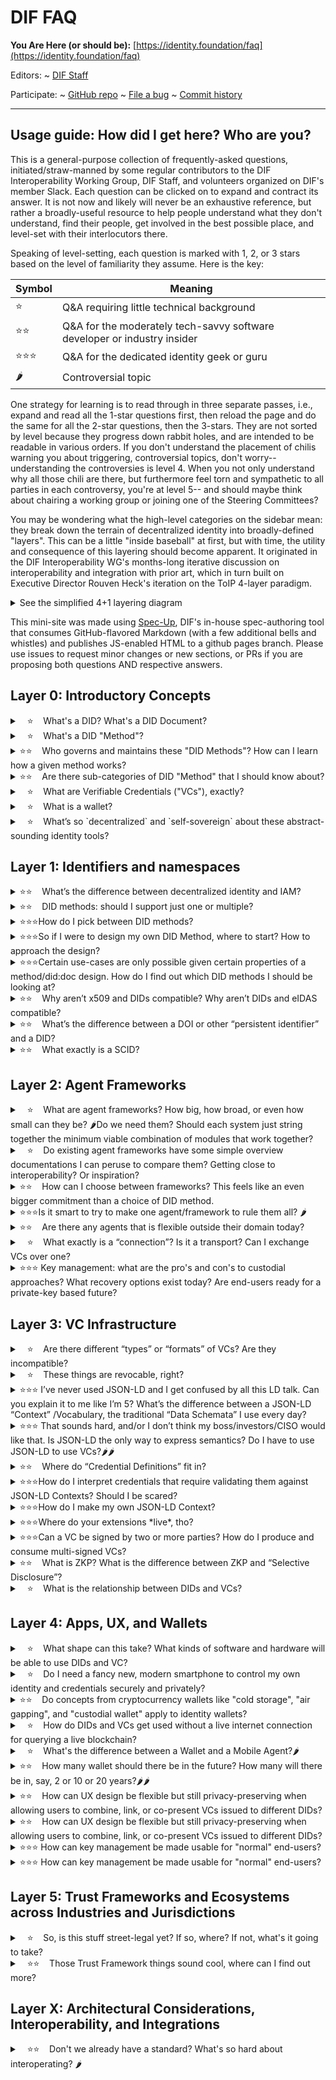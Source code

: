 DIF FAQ
==================

**You Are Here (or should be):**
  [https://identity.foundation/faq](https://identity.foundation/faq)

Editors:
~ [DIF Staff](https://www.linkedin.com/in/dbuchner/)

Participate:
~ [GitHub repo](https://github.com/decentralized-identity/faq)
~ [File a bug](https://github.com/decentralized-identity/faq/issues)
~ [Commit history](https://github.com/decentralized-identity/faq/commits/master)

------------------------------------

## Usage guide: How did I get here? Who are you?

This is a general-purpose collection of frequently-asked questions,
initiated/straw-manned by some regular contributors to the DIF Interoperability
Working Group, DIF Staff, and volunteers organized on DIF's member Slack. Each
question can be clicked on to expand and contract its answer. It is not now and
likely will never be an exhaustive reference, but rather a broadly-useful
resource to help people understand what they don't understand, find their
people, get involved in the best possible place, and level-set with their
interlocutors there.

Speaking of level-setting, each question is marked with 1, 2, or 3 stars based on
the level of familiarity they assume. Here is the key:

|Symbol|Meaning|
|---|---|
|⭐|Q&A requiring little technical background|
|⭐⭐|Q&A for the moderately tech-savvy software developer or industry insider|
|⭐⭐⭐|Q&A for the dedicated identity geek or guru|
|🌶|Controversial topic|

One strategy for learning is to read through in three separate passes, i.e.,
expand and read all the 1-star questions first, then reload the page and do the
same for all the 2-star questions, then the 3-stars. They are not sorted by
level because they progress down rabbit holes, and are intended to be readable
in various orders. If you don't understand the placement of chilis warning you
about triggering, controversial topics, don't worry-- understanding the
controversies is level 4.  When you not only understand why all those chili are
there, but furthermore feel torn and sympathetic to all parties in each
controversy, you're at level 5-- and should maybe think about chairing a working
group or joining one of the Steering Committees?

You may be wondering what the high-level categories on the sidebar mean: they break down the terrain of decentralized identity into broadly-defined "layers". This can be a little "inside baseball" at first, but with time, the utility and consequence of this layering should become apparent. It originated in the DIF Interoperability WG's months-long iterative discussion on interoperability and integration with prior art, which in turn built on Executive Director Rouven Heck's iteration on the ToIP 4-layer paradigm.

<details><summary>
See the simplified 4+1 layering diagram 
</summary>

![](assets/map.png)
Src: [Hakan Yildiz, Technische Universität Berlin](https://github.com/decentralized-identity/interoperability/blob/master/assets/interop-mapping-version-by-Hakan-Yildiz(TUB).pdf); [more detailed version](https://github.com/decentralized-identity/interoperability/raw/master/assets/interoperability-mapping-exercise-10-12-20.pdf)
</details>


This mini-site was made using [Spec-Up](/decentralized-identity/spec-up/), DIF's
in-house spec-authoring tool that consumes GitHub-flavored Markdown (with a few
additional bells and whistles) and publishes JS-enabled HTML to a github pages
branch. Please use issues to request minor changes or new sections, or PRs if
you are proposing both questions AND respective answers.

## Layer 0: Introductory Concepts

<details><summary>
 &nbsp;&nbsp; ⭐ &nbsp;&nbsp; What's a DID? What's a DID Document?
</summary><br>
In short, it's a username on the internet that you own. A connected DID document contains extra info that describes you.<br><br>

The most "decentralized" of the identifiers are so-called "decentralized
identifiers," or DIDs. These are each registered and resolved on autonomous
"namespaces" (see below), which are often closely coupled to specific
public-readable DLTs like blockchains that, by publishing addressing records
immutably, function as "verifiable data registries" for their specific kind of
identifiers. 

Each DID is prefixed with a reference to, and only guaranteed to useful,
meaningful, and reliable within, one DID namespace. Each "namespace" (addressing
system) is navigated with and governed by a "DID Method." 

</details>

<details><summary>
 &nbsp;&nbsp; ⭐ &nbsp;&nbsp; What's a DID "Method"?
</summary><br>
In short, if you type your DID username in a browser, it's the method that's going to handle your request.<br><br>

Each DID is a publically-specified micro-protocol containing namespace rules,
CRUD and resolution mechanics, references to all dependencies such as
standardized cryptographic signatures schemes, and sometimes even models and
algorithms specific to one set of infrastructure such as a blockchain protocol
governed elsewhere. Each "DID method" has unique characteristics and
infrastructures, with particular strengths and weaknesses; even their security
guarantees and privacy engineering vary widely, so it can be dangerous to assume
they are all equal and interchangeable. Each is like a little internet unto
itself!

> Each "DID method" encodes and specifies a set of interdependent governance,
> publication, and discovery mechanisms for DIDs in a given DID namespace.

**Namespace** here means a universe of possible names, each of which is unique and
ideally as collision-free as possible, and in most cases completely opaque
and/or non-human-readable. 

</details>

<details><summary>
⭐⭐ &nbsp;&nbsp; Who governs and maintains these "DID Methods"? How can I learn how a given method works?
</summary><br>
In short, there's a [list](https://w3c.github.io/did-spec-registries/#the-registration-process) of systems that are nicely specified how you can use them.<br><br>

All methods are expected to be maintainers of systems and infrastructure that
are built on top of them. They are each specified by a published, registered,
and ideally well-maintained **specification**. This specification explains how to
validate a DID (namespace rules), where to query and what to expect back when
resolving a DID, etc. The
[registry](https://w3c.github.io/did-spec-registries/#the-registration-process)
of compliant specifications for DID Methods is maintained by a dedicated W3C
working group, currently the [DID-core WG](https://w3c.github.io/did-core/), and
at some point, this will be passed on to another WG when it dissolved, most
likely whichever maintenance group will maintain the DID specification itself.


</details>

<details><summary>
⭐⭐ &nbsp;&nbsp; Are there sub-categories of DID "Method" that I should know about?
</summary><br>
In short, yes, there are [several ways](https://www.windley.com/archives/2020/09/the_architecture_of_identity_systems.shtml) to proceed under the hood of DIDs. It should be transparent for users though.<br><br>

Absolutely! A DID is any address that can be turned into a usable DID Document,
and there are many drastically different ways of doing this that can confuse
beginners by all being grouped under the broad category of DIDs.  For example,
most DID methods use blockchains or other publicly-readable verifiable data
registries directly (or indirectly, in the case of "layer 2" systems based on
DIF's [Sidetree Protocol](https://identity.foundation/sidetree/spec/) ) but
some, such as [`DID:Web`](https://w3c-ccg.github.io/did-method-web/), use other
systems of verification, such as TLS-secured DNS resolution. There are also
"deterministic" DID methods like [`DID:key`]() and `DID:pkh` that produce a DID
Document without any verifiable registry from a pre-existing public key for
interoperability purposes, and "off-chain" or "ephemeral" methods like
[DID:Peer](https://identity.foundation/peer-did-method-spec) that produce a
single-use, private DID Document corresponding to private keys generated at
runtime for private connections. DID:Peer DIDs are integral to DIDComm, which is
one key way to allow routing and messaging across these addressing systems en
masse rather than having to resolve them one by one and figure out routing and
messaging based on their various privacy, discovery, routing, and security
properties.

An emerging category of DID-like things is AIDs, or Autonomous Identifiers,
which do not depend on a verifiable data registry to be trustworthy, instead
maintaining and deliverying their own "self-certifying" DID Document. The most
famous of these are the identifiers in the [KERI event-log
system](https://github.com/decentralized-identity/keri), but others are on the
horizon, and the share many properties with the more self-certifying variants of
the Sidetree protocol.  AIDs can be considered a special category of DIDs, but
the exact "tunneling" mechanism for making an AID out of existing DIDs from
other namespaces and other equivalences and bridges are still in progress so
they are not quite 100% interoperable yet. Luckily for DIF, this work is
happening here!

</details>

<details><summary>
 &nbsp;&nbsp; ⭐ &nbsp;&nbsp; What are Verifiable Credentials ("VCs"), exactly?
</summary><br>
In short, statements issued by authorities about your DID, that confirms who you are or gives you a right or a license. For example "You're over 18 yo" or "You have a US drivers license.<br><br>

Verifiable Credentials combine properties and superpowers from many different
mental models and forms of prior art; Linked Data, JSON Web Tokens, Ontologies,
ETL systems. They are like portable, free-floating data points, which are not
exactly documents or files or "records" in the usual sense. They are signed and
thus tamper-evident, and thus share much of the verifiability of blockchain data
or signed PDFs insofar as the signatures they contain can be properly verified
by reference to the identities included inside the document.  For the different
categories or "flavors" of VC, see Layer 3 below.

</details>

<details><summary>
 &nbsp;&nbsp; ⭐ &nbsp;&nbsp; What is a wallet?
</summary><br>
In short, a wallet is _magical secret_ key ring. The keys give access to all kinds of value, like crypto coins, attestions and titles. Important: The wallet contains the keys not the actual value! The value resides on the internet.\
Your _secret_ is in most cases a 24-words phrase, that _magically_ sprouts off keys, randomly but also reproducably. That means a wallet requires you to manage your 24-words phrase well, but could do without the wallet software or hardware that you use.<br><br>

Controlling, updating, and proving control of a DID (or, for that matter, a
cryptocurrency address, an NFT, or many other kinds of digital assets) requires
a private key, which isn't very secure or useful if copies of it are drifting
around the open web like flotsam. For this reason, private keys are managed by
specialized software generally called a "wallet" or an "authenticator", since
they have to do complex, high-security operations to avoid leaking private keys
while still producing unique signatures with those private keys every time proof
is needed that they possess them (in different context, these private-key
operations can be called "signing", "authentication", "interactive proof", etc).

In the identity context, however, a wallet can also store and present VCs, which
require proof of control of a private key to be considered verifiable at a given
point in time. For this reason, cryptocurrency wallets (that only manage control
keys for cryptocurrency accounts) are usually distinguished from identity
wallets (that control keys for receiving and verifiably presenting verifiable
credentials).  That said, there is no good reason one wallet couldn't do both,
and some day soon they probably will! See the Layer 4 section for more detail on
wallets in general and the Universal Wallet in particular.

</details>

<details><summary>
 &nbsp;&nbsp; ⭐ &nbsp;&nbsp; What’s so `decentralized` and `self-sovereign` about these abstract-sounding
identity tools? 
</summary><br>
In short, not your keys and data?, not your identity! The tools allow you to issue and control your identifiers (like a name you'd use on social media), build value (like followers, interactions, kudos) and act more trustworthy while preserving your privacy on the web.<br><br>

Each "DID Method" represents the governance and groundrules of a
variously-decentralized addressing system. In the most decentralized of these,
addresses can be generated and/or registered confidentially by any party, as on
public blockchains; in all, some amount of independence, confidentiality, and
privacy is guaranteed in the registration process. Regardless of how access to
registration of them is gated, DIDs are like email addresses or URLs, except
they return key material for encrypted communications and data operations. Thus,
they enable decentralized communications and identity operations that might
otherwise be hard to build from the ground up.

Verifiable Credentials have two superpowers-- **verifiability** (they are
digitally signed in a tamperproof way, like a signed PDF, which can be verified
independently of and privately from the signer) and **portability** (they are
designed to be interpretable outside of their original context, and contain
mechanisms for reconstructing and interpreting that context independently as
well).  

These two building blocks (decentralized addressing/identifiers and portable
data verifiable in a decentralized way) enable new ways of representing and
protecting human identity in the digital world, which is referred to as
"self-sovereign" in many circles. More generally, though, non-human identities
can also be decentralized using the same tools, which are also in scope of this
Foundation.

> Using DIDs (Decentralized Identifiers) and VCs (Verifiable Credentials) does
> not automatically lead to decentralized infrastructure and decentralization of
> authority.
</details>

## Layer 1: Identifiers and namespaces

<details><summary>
⭐⭐ &nbsp;&nbsp; What’s the difference between decentralized identity and IAM? 
</summary><br>

Identity and Access Management tends to be associated with centralized
hierarchies of delegation (i.e., the “Access Control List” approach, credentials
that “phone home” to their issuer at each use, etc.). Cqentralized and/or
“Federated” architectures are common in today’s IAM, but they are not inherent
to IAM: many IAM companies are rolling out products and systems for managing and
provisioning decentralized identities and/or verifiable credentials at
enterprise scale. If those identities and credentials are portable and
interoperable, that’s decentralized enough for this decentralized identity
foundation!

> IAM can be more or less decentralized, and decentralized tools can be used to
> centralized ends. Technological decentralization doesn't guarantee
> decentralization of business models or power structures in the real world! And
> it might not even be a good thing if they did. 🌶
</details>

<details><summary>
⭐⭐ &nbsp;&nbsp; DID methods: should I support just one or multiple?
</summary><br>

Most people presume only one DID method will be enough for a given product,
use-case, or ecosystem, but consuming credentials from other DID systems
requires at least a passive level of support (i.e., resolution), and being able
to issue VCs to holders of multiple kinds of identifiers (including but not
limited to other DID methods) requires considerable development work as well.
Options to support resolutions of several DID methods is either to build a
full-featured, native/direct mechanism for each method or to use a variant or
subset of the forkable, open-source, community-maintained [Universal
Resolver](https://medium.com/decentralized-identity/the-universal-resolver-infrastructure-395281d2b540)
project at DIF. There is a more nascent [Universal
Registrar](https://github.com/decentralized-identity/universal-registrar)
project for information about how to “outsource” CRUD on foreign DID methods to
a trusted agent.
</details>

<details><summary>
⭐⭐⭐How do I pick between DID methods?
</summary><br>

This is a very complex question, and one which DIF cannot give advice in a way
that is neutral and fair to all its members. There are, however, a number of
resources that might help.  One is the W3C DID working group’s [DID
Rubric](https://w3c.github.io/did-rubric/) project for ranking the apples and
the oranges against each other.

DIF Member Eric Welton presented at the January 2021 F2F a project called the
DID Method Dataset, which is a "Community Journalism" model. The idea there is
to set up google forms to mirror both the W3C DID Rubric as well as
"professional question sets" - the answers to these questions. one early
prototype looks like
[this](https://docs.google.com/forms/d/e/1FAIpQLSc0Dn9LrYBtqJ1t7eVHMzq2PsMGeJbYKfEYGuYEQXJeaFaGBQ/viewform).
Similar and cooperative/synergistic efforts are also underway at [Legendary
Requirements](http://legreq.com/). Also, researchers from [SBA
Research](https://www.sba-research.org/) in collaboration with DIF Member
[Danube Tech](https://danubetech.com/) have worked on evaluating 7 DID methods
using the W3C DID Rubric; a [draft
report](https://docs.google.com/document/d/1jP-76ul0FZ3H8dChqT2hMtlzvL6B3famQbseZQ0AGS8/)
is available.
</details>

<details><summary>
⭐⭐⭐So if I were to design my own DID Method, where to start? How to approach the design?
</summary><br>

The open-endedness and extensibility of DIDs is liberating, daunting, and
staggeringly complex. What can you put into a DID Doc? What are the tradeoffs?
How do people protect or compensate for the privacy and security risks of
putting more into the Doc? These are massive questions, way beyond an FAQ. A
hopefully smaller question is whether the overhead and interoperability costs of
creating a new method outweigh adapting an existing method: whether you land on
a yes or a no or somewhere in between, a thorough review of prior art is still
the next step, whether to reuse or reimplement.  Such a review can be
eye-opening and fortify the design process in a lot of unexpected ways. 
 
 If you decide to design a new DID Method, DIF’s longest-running working group,
[Identifiers and
Discovery](https://identity.foundation/working-groups/identifiers-discovery.html),
would be a good place to start. Skim the
[minutes](https://github.com/decentralized-identity/identifiers-discovery/blob/main/agenda.md)
of recent meetings for DID method design and specification topics, or just reach
out to propose an agenda item at a future
meeting.https://en.wikipedia.org/wiki/XACML
</details>

<details><summary>
⭐⭐⭐Certain use-cases are only possible given certain properties of a
method/did:doc design. How do I find out which DID methods I should be looking
at? 
</summary><br>

This is, again, too large a question for a one-paragraph answer. But
understanding the requirements of a given use-case or problem space takes time
and extensive research-- and neutrality. Try to read against the grain in
marketing materials and arrive at your own conclusions about what different
systems “optimize for”.

Here are some key coarse-grain categories and families of features on which DID
method differ significantly:
- Are VC’s completely “off-chain” or are hashes or pointers encoded in immutable
  storage of some kind?
- Are VC’s revocable? How?
- Does the DID layer support selective disclosure (including ZKP or specific
  forms of ZKP)?
- Does the DID layer include mechanisms for storing and referencing semantics
  (i.e. credential definitions)? Is it a required mechanism?
</details>

<details><summary>
⭐⭐ &nbsp;&nbsp; Why aren’t x509 and DIDs compatible? Why aren’t DIDs and eIDAS compatible?
</summary><br>

They are! VCs are neutral and un-opinionated by design as to what kinds of
identifier URIs are provided for issuer and holder identification. DID methods
could be designed to use x.509 structures to manage key material for DIDs, or
simply contain x.509 addresses in their DID:Documents.  For bibliography on
eIDAS and DIDs, see the [Vienna Identity
Meetup](https://www.thedinglegroup.com/blog/2021/3/11/eidas-and-self-sovereign-identity)
and [SSI Meetup](http://ssimeetup.org) recordings on the subject.

Whether or not a specific x.509 system is decentralized enough, or private
enough, is up for debate-- but there is no technological conflict, and plenty of
work has been commissioned by governments around the world to align their
existing identity/transaction auditing infrastructures with this new paradigm
for verifiable credentials. 
</details>

<details><summary>
⭐⭐ &nbsp;&nbsp; What’s the difference between a DOI or other “persistent identifier” and a DID?
</summary><br>

Digital Object Identifiers ([DOIs](https://www.doi.org/)) are the most famous
form of persistent identifier, and differ in two main aspects from decentralized
identifiers: on the one hand, they are very centralized, in that one global
registry of all DOIs is maintained and governed by a non-profit called the
International DOI Foundation or
[IDF](https://www.doi.org/doi_handbook/7_IDF.html). On the other, they are
static in both senses of the word: they are neither updatable/reusable nor
interactive, which are the two main superpowers of DIDs.

There are, however, many more persistent identifiers, some of them less
centralized and some of them more interactive or dynamic. Indeed, a whole
community working with such “PIDs” exist, primarily in the fields of library
science, academic publishing, and other fields where unique identifiers and
namespaces for opaque identifiers are of paramount importance. For more
information about that other world, see Markus Sabadello’s article on our blog,
“[DIDs are PIDs](https://blog.identity.foundation/dids-are-pids/)”.
</details>

<details><summary>
⭐⭐ &nbsp;&nbsp; What exactly is a SCID?
</summary><br>

Self-certifying identifiers are deterministically derived from public keys, such
that they can be widely published and control of the public key from which they
derive can be proven with its corresponding private key. They are
"self-"certifying in the same way that DIDs generally require reading a
blockchain or other verifiable data registry to certify-- the identifier itself,
being a hash or other deterministic derivation of the public key, validates the
public key. For this reason, some forms of SCID such as those used in KERI or
Sidetree can be called “microledgers,” as explained in this [DIF blog
post](https://blog.identity.foundation/keri--for-every-did--a-microledger/)
about KERI. 

See also this [glossary
entry](https://github.com/decentralized-identity/keri/blob/master/docs/Glossary.md#self-certifying-identifier)
or an [early
paper](https://github.com/WebOfTrustInfo/rwot7-toronto/blob/master/topics-and-advance-readings/ZeroTrustComputingWithDidsAndDads.md)
by Sam Smith. There is also a very concise and clear contradefinition of SCIDs,
DIDs, and traditional PKI in section 3 of the DID chapter by Markus Sabadello
and Drummond Reed in **Self-Sovereign Identity** (Manning Press, 2021), from
which the following illustration is taken:

![diagram of SCID, DID, and PKI conceptual boundaries](https://user-images.githubusercontent.com/37127325/116748222-f899c800-a9b3-11eb-923a-0b605b6bc339.png)

Src: https://livebook.manning.com/book/self-sovereign-identity/chapter-8/v-2/139 
</details> 

## Layer 2: Agent Frameworks

<details><summary>
 &nbsp;&nbsp; ⭐ &nbsp;&nbsp; What are agent frameworks? How big, how broad, or even how small can they be?
🌶Do we need them? Should each system just string together the minimum viable
combination of modules that work together?
</summary><br>

One way of thinking of agent frameworks is that they encompass
confidential/privacy-preserving equivalents to many of the “invisible” layers of
the internet stack that we non-specialists rarely think about or even know by
name: Content Delivery Networks (CDNs), service workers, replication and
redundancy services, network routing. Agent frameworks allow lightweight
frontends like single-page apps or decentralized apps (dApps) to interact
directly and discretely with each other and verifiable data registries while
exposing less information and correlation risk than if they went through
conventional clouds and server infrastructures.

There are many use-cases where agents bring more complexity or performance
issues than they are worth; they are particularly well-suited to human-identity
use-cases, high-privacy use-cases, and large ecosystems that are homogenous in
terms of decentralized identity tooling and formats. 
</details>

<details><summary>
 &nbsp;&nbsp; ⭐ &nbsp;&nbsp; Do existing agent frameworks have some simple overview documentations I can
peruse to compare them? Getting close to interoperability? Or inspiration?
</summary><br>

- Aries currently has four major “Agent Frameworks” (“Acapy”(Python), AriesGo,
  AriesJS, Aries.NET) 
- See the [Aries Interop Info site](https://aries-interop.info/) for automated
  testing harness and results and see a good (BC-gov-focused) Discussion of
  Aries can be found
  [here](https://docs.google.com/document/d/1JmPh7X1-MNl_EuIVUodf1hWHTrt4vLvFT1N_lAjfoEQ/edit#heading=h.g1t45w61ipue)
- Microsoft's Authenticator framework portal and
  [overview](https://github.com/decentralized-identity/interoperability/blob/master/agenda.md#agenda---16-dec-2020---usapac-time-1400-pt---vc-deep-dive-series-a-vc-focused-tour-of-the-authenticator-architecture-with-tim-capalli-msft)
  (aka "just-in-time issuance")
- Consensys's Veramo portal and
  [overview](https://github.com/decentralized-identity/interoperability/blob/master/agenda.md#agenda---20-jan-2021---useu-time-0600-pt---tour-of-the-os-veramo-suite-from-consensys-meshdaf-team)
  (aka "Aries Agent+ for Ethereum")
- [Affinidi](https://www.affinidi.com/developers)/Bloom - [Portal](https://www.affinidi.com/developers) 
- Spruce [Portal](http://spruceid.dev) 
- Mattr Platform ([launch
  blogpost](https://mattr.global/introducing-the-mattr-platform/))

&nbsp;
</details>

<details><summary>
⭐⭐ &nbsp;&nbsp; How can I choose between frameworks? This feels like an even bigger commitment
than a choice of DID method.
</summary><br>

It might in fact be a bigger commitment! That said, many frameworks listed above
are deliberately modular and open-ended, allowing not just forking and
customization, but even recombination between them. Frameworks are not as
binding as they were a year ago, and will likely be even less so a year from
now: they are a growth hack and a means to greater decentralization, in the long
view.  Open source is all about trust, after all!

</details>

<details><summary>
⭐⭐⭐Is it smart to try to make one agent/framework to rule them all? 🌶
</summary><br>

No one is trying to make that! Agent frameworks have varying degrees of
interoperability planned on their published roadmaps, and many will likely
support DIDComm, Presentation Exchange, and other common protocols at *some*
level, for inter-framework VC exchange and other interoperability/cross-auditing
purposes. See discussion of this topic
[here](https://docs.google.com/document/d/1O3A0MSSKmVJVPUotFE2H7kGbB4WuBjw1ELHBcer2F3E/edit).
</details>

<details><summary>
⭐⭐ &nbsp;&nbsp; Are there any agents that is flexible outside their domain today?
</summary><br>

So far, verification of "foreign" VC formats (and "representations") from other
systems has been slow to be fully integrated into frameworks, but great progress
is being made-- DIF is optimistic that this answer will have to be completely
rewritten by 2022. DIF member Animo Solutions has built LD VC support into Aries
Cloud Agent Python (and hopefully the other Aries agents will soon follow suit).
Furthermore, DIF member [Bloom](https://bloom.co/) has been driving some [WACI
work](https://github.com/hellobloom/waci-demo) on top of the Presentation
Exchange specification to facilitate the initiation and negotiation of
exchanges, which is feeding into a new C&C work item, which might well pave the
way to full VC-HTTP-API support across frameworks.
</details>

<details><summary>
 &nbsp;&nbsp; ⭐ &nbsp;&nbsp; What exactly is a “connection”? Is it a transport? Can I exchange VCs over one?
</summary><br>

“Connection” is very much an Aries-centric concept: it is an abstraction of a
relationship between two identifiers/data subjects, first described in an [Aries
RFC](https://github.com/hyperledger/aries-rfcs/blob/master/features/0160-connection-protocol/README.md).
A more generic version of the concept is included in the [Universal Wallet draft
specification](https://w3c-ccg.github.io/universal-wallet-interop-spec/#connection)
at W3C-CCG, for the sake of portability and equivalences. A little further
afield of the SSI world proper, in the ActivityPub community which develops
tooling for bottom-up/community-driven federated social media and
micropublication systems, there is also a related notion of “[pet
names](https://socialhub.activitypub.rocks/t/petnames-gui/1066)” that may be of
interest to connection & UX researchers: these are local aliases for
opaque/privacy-preserving identifiers, with certain best practices and privacy
models baked in.

Technically, one does not exchange VCs over a “connection,” even if the process
can be described colloquially using this construction. Instead, an Aries
connection is how exchange protocols are initiated and expressed to an end-user;
for the actual mechanics of transport protocols, see the relevant
[subprotocols](https://github.com/hyperledger/aries-rfcs/blob/master/features/0160-connection-protocol/README.md#0-invitation-to-connect)
and Aries RFCs.
</details>

<details><summary>
⭐⭐⭐ Key management: what are the pro's and con's to custodial approaches? What recovery options exist today? Are end-users ready for a private-key based future?
</summary><br>

Product Managers had a [stellar
session](https://github.com/decentralized-identity/product-managers/blob/main/agenda.md#february-10th-2021)
about this last week, which is being continued next week. Much like
"connections", there is very little starting point for a universal standard, and
most blockchains try to tackle this problem from one angle or another so
universalizing is very tricky but there are definitely ways to align without
boiling the ocean.
</details>

## Layer 3: VC Infrastructure

<details><summary>
 &nbsp;&nbsp; ⭐ &nbsp;&nbsp; Are there different “types” or “formats” of VCs? Are they incompatible?
</summary><br>

There are 4 major “representations'', which are not exactly “formats” in the
sense that word documents or PDFs are a “file format,” but rather more like 4
encoding systems from 4 different operating systems or file systems. They have
slightly different relationships to external semantic anchoring, which makes
translating *losslessly* between them or “roundtripping” a very tricky, but not
impossible, technical problem. Most of today’s solutions opt to translate with a
little loss if it is acceptable to their usecases. DIF Interop WG has hosted a
lot of conversations on this topics, and Kaliya Young's recent [article about
exactly
this](https://www.lfph.io/wp-content/uploads/2021/02/Verifiable-Credentials-Flavors-Explained.pdf)
was crowd-edited on a [very special
episode](https://github.com/decentralized-identity/interoperability/blob/master/agenda.md#agenda---13-jan-2021---usapac-time-1400pt---communications-problem-explaining-the-vc-format-wars-to-decision-makers).
The article is definitely the best place to start further reading. 
</details>

<details><summary>
 &nbsp;&nbsp; ⭐ &nbsp;&nbsp; These things are revocable, right?
</summary><br>

Actually, most VC systems currently have limited revocation capabilities, as
they add significant scaling costs and complexity, to say nothing of varying
properties for privacy engineering. Different use cases justify different
approaches to revocation (including none at all).  Martin Riedel's overview of
approaches to revocation/status mechanisms at interop [in
February](https://github.com/decentralized-identity/interoperability/blob/master/agenda.md#agenda---10-feb-2021---usapac-time-1400pt---revocation-method-comparison)
was really helpful in introducing these approaches at a high level, and a series
of events in the months since have explored the topic further; see the Interop
WG notes for more
[details](https://github.com/decentralized-identity/interoperability/blob/master/agenda.md).
</details>

<details><summary>
⭐⭐⭐ I’ve never used JSON-LD and I get confused by all this LD talk. Can you explain
it to me like I’m 5? What’s the difference between a JSON-LD “Context”
/Vocabulary, the traditional “Data Schemata” I use every day?
</summary><br>

Traditional data schemata are used to express (and thus validate against that
expression) the **syntax** of data objects-- the type, length, form,
presence/absence, etc of values in the key/value pairs that make up most data
structures. The primary function of JSON-LD contexts is to express the
**semantics** of the keys, not the values-- they facilitate the translation
between schemata or systems and the reconstruction of lost or foreign contexts
in which data can have meaning.
</details>

<details><summary>
⭐⭐⭐ That sounds hard, and/or I don’t think my boss/investors/CISO would like that.
Is JSON-LD the only way to express semantics? Do I have to use JSON-LD to use
VCs?🌶🌶
</summary><br>

There are other systems for expressing semantics for data, such as the young
IETF standard
[JSON-Schema](https://json-schema.org/learn/getting-started-step-by-step.html)
which does not require keys to be defined against public definitions and that
does not require/assume the immutable publication of contexts for signatures to
be long-lived. This may be simpler and easier for some use cases but may inhibit
interoperability with LD-based systems and the vocabularies of organizations
like the W3C and GS1. Like LD Schema, JSON Schema requires special linters and
validators, which can be found in the [JSON Schema
Section](https://extendsclass.com/json-schema-validator.html) at
extendsclass.com . DIF work items like the [Credential
Manifest](https://identity.foundation/credential-manifest/) use JSON Schema
extensively.

Also, the low-level VC libraries in the Aries ecosystem abstract out much of the
complexity specific to LD and semantic anchoring. See
[RFC47](https://github.com/hyperledger/aries-rfcs/tree/master/concepts/0047-json-ld-compatibility),
[RFC250](https://github.com/hyperledger/aries-rfcs/blob/master/concepts/0250-rich-schemas/README.md),
Implementer’s Call [Notes
12-17-20](https://wiki.hyperledger.org/display/IWG/2020-12-17+Identity+Implementers+WG+Call),
and the archives of the AriesGo framework [discussion
channels](https://wiki.hyperledger.org/display/ARIES/aries-framework-go), where
much low-level JSON-LD work has taken place; to expand Aries support for
JSON-LD, check the [Code With
Us](https://digital.gov.bc.ca/marketplace/opportunities/code-with-us/3f9f0e86-b8bf-47ee-9f3d-5b272f9ec845)
for open grants.
</details>

<details><summary>
⭐⭐ &nbsp;&nbsp; Where do “Credential Definitions” fit in?
</summary><br>

The core VC libraries of the Hyperledger Aries project work on a kind of hybrid
“credential definition” that includes both semantic and syntactic definitions of
what can go into a given VC called a [Rich
Schema](https://github.com/hyperledger/aries-rfcs/blob/master/concepts/0250-rich-schemas/README.md).
VCs are not only validated against these definitions, but the CL-ZKP algorithms
available in the same libraries also use the definitions to allow for verifiable
selective disclosure of subsets of credential data via “framing”-- this process
requires the definition as one of the inputs, however, so Indy-conformant
credential definitions must be used. These have historically been written to the
Indy blockchain, but other forms of immutable/highly-available storage are being
pioneered in the Aries ecosystem.
</details>

<details><summary>
⭐⭐⭐How do I interpret credentials that require validating them against JSON-LD
Contexts? Should I be scared?
</summary><br>

Fetching new contexts and revocation lists at runtime is generally frowned upon
and could raise serious privacy and security issues in a production environment;
for this reason, JSON-LD, like most graph-model data systems, makes extensive
use of caching, pre-loading, and periodically refreshing its dependencies to
build a “local graph.” One crucial building-block in such a secure pre-loading
system specific to the JSON-LD concept of a “document” is the “document loader”
described in many specifications and tutorials on how to build for JSON-LD
verification. DIF hosts a general-purpose reference
[implementation](https://github.com/decentralized-identity/jsonld-document-loader)
of such a tool, and its donator, Orie Steele of Transmute Industries, gave an
overview of [why and how to use it](https://youtu.be/-yUbMDft5O0) at DIF Interop
WG.
</details>

<details><summary>
⭐⭐⭐How do I make my own JSON-LD Context?
</summary><br>

Basically, the process of creating schemata (whether for syntax, for semantics,
or both) is best thought of as a *recombinatory* process-- mixing and matching
composable prior art and adding properties or methods to existing building
blocks is the name of the game, and the more you can recycle or use common
building blocks, the better. Developers often refer to this as “extending
classes,” i.e. adding properties and methods to a pre-existing object.

Most schema development for JSON-LD projects (whether for shape, for semantics,
or both) starts with a bit of reading on Schema.org’s [reference
shelf](https://schema.org/docs/documents.html) and search function results, or a
few other major ontologies/contexts like the [HeppNetz Good Relations
](http://www.heppnetz.de/projects/goodrelations/)vocabulary for e-Commerce or
the [EPCIS](https://www.gs1.org/epcis/epcis/1-1) standard for describing
business processes and events. Once you have a skeleton that maps *most* of the
relevant data for your use case in standardized terms, you’re ready to start
extending!

Another place to look is the vocabularies established in the W3C-CCG, some of
which, such as the traceability vocabulary, have their own unique generators for
creating and testing LD schemata from conventional "data shape" schemata in
JSON. An example of the stages of generation can be found
[here](https://github.com/w3c-ccg/traceability-vocab#place-as-an-example)and a
generation tutorial is forthcoming. 
</details>

<details><summary>
⭐⭐⭐Where do your extensions *live*, tho? 
</summary><br>

Extensions can remain specific to a given project if your project hosts its own
vocabulary extending standard one, or (with appropriate resources and timelines)
you can propose your extensions “to origin” at
[schema.org](https://schema.org/docs/extension.html) or elsewhere. When
self-hosting, remember to configure your web server to serve LD files as
MIME-type json+ld (you might also want to get fancy with [versioning
redirects](https://github.com/w3c-ccg/vc-http-api/pull/158#issue-588951741) like
/latest/ and /next/)
</details>

<details><summary>
⭐⭐⭐Can a VC be signed by two or more parties? How do I produce and consume multi-signed VCs?
</summary><br>

Yes! The VC spec is actually fairly open on this issue, and Markus Sabadello
gave a [great
presentation](https://github.com/decentralized-identity/interoperability/blob/master/agenda.md#agenda---3-feb-2021---useu-time-0600-pt---update-on-did-core-and-enterprise-ethereum-alliance-d-burnett-and-did-interop-fundamentals-markus-sabadello-and-guests)
at DIF Interop in January of 2021 laying out two major schools of prior art
here-- how and when to produce each, and how to verify both.
</details>

<details><summary>
⭐⭐ &nbsp;&nbsp; What is ZKP? What is the difference between ZKP and “Selective Disclosure”?
</summary><br>

Zero-Knowledge Proofs refers to a mathematical construct, which is at the heart
of many cryptographic systems such as the control privacy-preserving mechanisms
in such "blinded transaction" blockchains as ZCash. It refers to mathematical or
data operations, not to high-level protocols such as credential exchange or
proofing claims or real-world exchanges.

Selective Disclosure, on the other hand, refers to real-world exchanges or
information exchanges.  In the VC context, presenting information contained in a
verifiable credential selectively, in a way that still allows the credential as
a whole to be cryptographically proofed and verified, usually relies on some
form of ZKP cryptography.  There are different styles of ZKP and different
styles of Selective Disclosure, so it helps to be precise about exactly which
kind you are talking about, as they all have distinct properties and guarantees,
scalability issues, etc. 

In the decentralized identity world, the most common selective disclosure
mechanisms (each with their own distinct Verifiable Presentation mechanisms!)
are:

- CL-ZKP (the CL stands for
  [Camenisch-Lysyanskaya](https://www.youtube.com/watch?v=K6s4ENTfcWw), the last
  names of the two designers), which powers Indy and Indy-based systems' VP
  capabilities; the bulk of this work has been driven by DIF member Evernym.
- BBS+ (See Mattr's
  [Introduction](https://mattr.global/using-privacy-preserving-zkp-credentials-on-the-mattr-platform/),
  [AMA](https://github.com/decentralized-identity/interoperability/blob/master/agenda.md#agenda---18-nov-2020---usapac-time-1400-pt),
  and test-suite PR in the VC-HTTP-API
  ([144](https://github.com/w3c-ccg/vc-http-api/pull/144#discussion_r590342533))
  for background); many DIF members have also pioneered the work, including
  Trinsic and SecureKey. 
- Microsoft Research has been building up ZKP capabilities based on an unrelated third form of cryptographic tradition known as "[fuzzy vaults](https://medium.com/decentralized-identity/building-interoperable-zkp-credential-systems-70bc20a8a809)," but a VP implementation based on it is still forthcoming. 

</details>

<details><summary>
 &nbsp;&nbsp; ⭐ &nbsp;&nbsp; What is the relationship between DIDs and VCs?
</summary><br>

Technically, there is none! VCs work great with DIDs used as the identifiers for
issuer and verifier, but they also work with many other kinds of identifiers
(Solid addresses, centralized and local identifier schemes,
blockchain/smart-contract addresses, etc). DIDs can be used for all kinds of
verifications, which is why the "verification method" system of associating
multiple keys of different types with each DID is so flexible; signing VCs is
only one of many purposes.  That said, the designers of both always had the
other front-of-mind, and the complementarity of design thinking is hard to deny
or overlook.
</details>

## Layer 4: Apps, UX, and Wallets

<details><summary>
 &nbsp;&nbsp; ⭐ &nbsp;&nbsp; What shape can this take? What kinds of software and hardware will be able to use DIDs and VC?
</summary><br>

The sky is the limit-- all kinds of form factors and software contexts are in
various stages of prototyping an standardization!  In fact, many people use the
word "wallet" to refer to all kinds software, including libraries and widgets
working invisibly inside other software. There are browser-based wallets (that
store keys in the browser, whether temporarily or permanently), cloud-based
wallets (that rely on "cloud HSMs" and other cloud-native secure keystores and
have a conventional account structure per user), mobile apps (that may use
biometrics, on-device cryptography, etc).  There are combinations and
synchronization/replication systems spanning 2 or 3 of those.  There are even
on-premise systems for issuance and verification, which might produce and
consume VCs without a conventional individual/edge wallet ever coming into play.
There are many many nails that this hammer is good for!
</details>

<details><summary>
 &nbsp;&nbsp; ⭐ &nbsp;&nbsp; Do I need a fancy new, modern smartphone to control my own identity and credentials securely and privately?
</summary><br>

This is a matter of some debate, and like privacy and other psychological and/or
legal norms, "self-sovereignty", "direct control" of data, and "data rights" are
highly specific to their underlying social, legal, political,  economic, and
even medical realities.  There is plenty of work ongoing in our community on
[Guardianship](https://sovrin.org/a-deeper-understanding-of-implementing-guardianship/)
as a techno-social construct (and legal corollary to assumptions about the
agency of the "user" in software thinking), to give just one example, and the
use of biometrics or mnemonics to prove, maintain, and exert control over a DID
will likely need to be advanced and standardized before decentralized identity
architectures can be brought to the huge fraction of the world's population with
low chances of owning a cryptographically enabled personal phone or computer.  
</details>

<details><summary>
⭐⭐ &nbsp;&nbsp; Do concepts from cryptocurrency wallets like "cold storage", "air gapping", and "custodial wallet" apply to identity wallets?
</summary><br>

Yes and no-- in some use cases, the distinctions can be quite meaningful because
they signal different architectures, security guarantees, relations of power
between stakeholders, etc etc.  In particular, SSI use cases about direct,
interactive control of credentials by individual humans lend themselves quite
well to these analogies, and web-based wallets (with the actual private key
controlled by a trusted service provider, a hardware security module, a cold
storage device, etc) can be understood as less directly human-controlled.  In
other use cases, though, the analogy can be confusing or distracting, so don't
expect them to be useful everywhere!
</details>


<details><summary>
 &nbsp;&nbsp; ⭐ &nbsp;&nbsp; How do DIDs and VCs get used without a live
 internet connection for querying a live blockchain?
</summary><br>

Depending on what information needs to be live for a given use-case, and how
live/fresh it needs to be, verification can be more or less "offline".  For
instance, if a verifier has all the information it needs about a known and
finite set of issuers, it can verify the authenticity of a VC offline-- and
depending on what information the holder of that credential can present along
with it, they can also verify that it was indeed issued to them.  Checking the
status of mutable-status (i.e., revocable) credentials offline is another tricky
matter, but here as everywhere, it depends on the requirements of the usecase--
if revocation lists can be updated once a day, the 23 hours between updates
verification can happen live and offline!
</details>


<details><summary>
 &nbsp;&nbsp; ⭐ &nbsp;&nbsp; What's the difference between a Wallet and a Mobile Agent?🌶
</summary><br>

Actually, this answer cannot be answered definitively-- the terms are, in some
sense, still shifting and drifting over time as our nascent "market" changes
shape and needs; they might never truly settle, because both "wallet" and
"agent" are complex and multivalent terms already in the history of software,
which mean very different things in nearby contexts.  For instance, in browser
terminology, an "agent" is any daemon or widget that reliably represents or
serves a distant party (usually human) in a fiduciary or remote-control
capacity; in legal terms, an agent is anything that acts on another's behalf;
etc etc.  A whole survey-based research project of DIF's Glossary Group tried to
suss out who used the term how in our community and descriptively map the
schools of thought (see the [final
report](https://identity.foundation/assets/glossary-group-report--may-2020.pdf)
for a skimmable overview).  It's not a bad thing that no cross-community
concensus ever arose!
</details>

<details><summary>
⭐⭐ &nbsp;&nbsp; How many wallet should there be in the future? How many will there be in, say, 2 or 10 or 20 years?🌶🌶
</summary><br>

I marked this question with two chilis because "browsers" were the battleground
of Web 1.0 and "apps" were the battleground of Web 2.0, leaving many to
speculate that wallets and/or blockchains will be the battlegrounds of Web 3.0.
Drummond Reed of Evernym and the ToIP Foundation even gave a talk on the [Coming
Browser
Wars](https://uto.asu.edu/features/move-over-browsers-future-internet-digital-wallets);
it stands to reason that whoever owns and governs the major wallets (and thus
the end-user's UX, which seeps into and influences the whole culture and
ideology of the digital world) will be well-positioned in our decentralized
future! While DIF's focus is mostly on paving the highways and freeways rather
than on designing the cars, UX has its place at DIF (the Product Managers
group), and as any UX designer can tell you, you can't leave UX thinking for
last!

All that said, DIF is a member organization and cannot speculate on the shape of
competition between its members. Wallets play such an integral role in the
business models and market dynamics of our members' work that we can only signal
the consequence of wallet design and encourage its member to collaborate and
co-develop wallets and common wallet libraries and components openly.

</details>

<details><summary>
⭐⭐ &nbsp;&nbsp; How can UX design be flexible but still privacy-preserving when allowing users to combine, link, or co-present VCs issued to different DIDs?
</summary><br>

There’s not a lot written about this or prior art!  If you know of any please
open a PR against this answer using the github link at the top of this document.
If you are working on such a project, please contact the [product
managers](https://lists.identity.foundation/g/id-productmanagers) group and
present the project for feedback!
</details>

<details><summary>
⭐⭐ &nbsp;&nbsp; How can UX design be flexible but still privacy-preserving when allowing users to combine, link, or co-present VCs issued to different DIDs?
</summary><br>

There’s not a lot written about this or prior art!  If you know of any please
open a PR against this answer using the github link at the top of this document.
If you are working on such a project, please contact the [product
managers](https://lists.identity.foundation/g/id-productmanagers) group and
present the project for feedback!
</details>

<details><summary>
⭐⭐⭐ How can key management be made usable for "normal" end-users?
</summary><br>

DIF Executive Director Rouven Heck led a fascinating
[two](https://github.com/decentralized-identity/product-managers/blob/main/agenda.md#february-10th-2021)-[part](https://github.com/decentralized-identity/product-managers/blob/main/agenda.md#february-24th-2021)
discussion of this topic at the Product Managers group, which overviewed the
problem space quite well and provided lots of further reading and links. 
</details>

<details><summary>
⭐⭐⭐ How can key management be made usable for "normal" end-users?
</summary><br>

DIF Executive Director Rouven Heck led a fascinating
[two](https://github.com/decentralized-identity/product-managers/blob/main/agenda.md#february-10th-2021)-[part](https://github.com/decentralized-identity/product-managers/blob/main/agenda.md#february-24th-2021)
discussion of this topic at Product Managers, which overviewed the problem space
quite well and provided lots of further reading and links. 
</details>

## Layer 5: Trust Frameworks and Ecosystems across Industries and Jurisdictions

<details><summary>
 &nbsp;&nbsp; ⭐ &nbsp;&nbsp; So, is this stuff street-legal yet? If so, where? If not, what's it going to take?
</summary><br>

Legalizing any load-bearing, high-value technology is slow and complex work that
takes a lot of hands-- first, exact definitions and specifications are needed,
as well as standardizations, longitudinal assesments, academic studies, impact
reports, that kind of thing.  Even after all that is squared away and packaged
up to adequately prepare regulators to do their work, they in turn take their
own time to harmonize many different specialists and stakeholders, before they
can present somethign to politicians, who have their own games to play and
interests to align.  All the market forces in the world, perfectly aligned, can
only speed these processes up so much.

All that said, encryption has been around a long time, and personal data, and
direct control mechanisms, and privacy laws.  All of these exist in regulatory
frameworks and relatively stable, regulated marketplaces for software that
structure all of this at national or global scale. When you combine these
regulatory frameworks with certification schemes and the kind of fair-play
pressures and norms that Better Business Bureaus and guilds enforce, you've got
a **Trust Framework**, which in layman's terms tells you how much to trust each
link in a chain of data, contracts, and service/fiduciary relationships. How
much liability can a bank outsource to the software providers that make its
mobile app? Which digital signatures hold up in court? What's an acceptible
margin of error when identifying people, or vouching for the soundness of their
paperwork? These are all norms set by a Trust Framework, which might govern a
nation-state or an industry within one or a global software market.
</details>


<details><summary>
 &nbsp;&nbsp; ⭐⭐ &nbsp;&nbsp; Those Trust Framework things sound cool, where can I find out more?
</summary><br>

Trust Frameworks are complex things, and no single organization can be expected
to track them all or exert pressure on all of them. DIF has historically done
little work directly on trust frameworks, but DIF works with many organizations
on trust framework and regulatory issues, inside and outside of its parent
organization, the Linux Foundation.  For further reading, see:

* The Open Identity Exchange ([OIX](https://openidentityexchange.org/about)) has
  a [Trust Framework Working
  Group](https://openidentityexchange.org/workgroups?action=view&Workgroup=455)
  that has released a [very thorough and comprehensive
  guide](https://openidentityexchange.org/guide-trust-frameworks-interoperability)
  to trust frameworks for identity software, and is incrementally expanding and
  revising it to include decentralized architectures alongside today's
  mainstream federated ones. See [this
  recording](https://github.com/decentralized-identity/interoperability/blob/master/agenda.md#agenda---28-apr-eu-time---how-trust-frameworks-compare-and-develop-oix)
  of OIX's Nick Mothershaw speaking at the Interoperability WG about the
  revision process and getting input from our community on how to bring the good
  word to the regulators and trustwork framers of the world. 
* The DIF Interop WG also held an open discussion on the subject of some trust
  frameworks and certification schemes pertinent to our industry on [31 Mar
  2021](https://github.com/decentralized-identity/interoperability/blob/master/agenda.md#agenda---31-mar-2021---trust-framework-talk)
  
* A sister organization in the Linux Foundation called the Trust Over IP
  foundation does a lot of work on trust frameworks and specifying privacy,
  confidentiality, and audit/verification capabilities into trust frameworks
  instead of just liabilities.  They also have an early-stage specification for
  [Machine-Readable Trust
  Frameworks](https://wiki.trustoverip.org/display/HOME/ToIP+Governance+Metamodel)
  that is being formulated on a conceptual level in their [Governance Stack
  Working
  Group](https://wiki.trustoverip.org/display/HOME/Governance+Stack+Working+Group);
  the technical specifications for an early prototype of the concept are
  currently proposed as a [conceptual
  RFC](https://github.com/hyperledger/aries-rfcs/blob/master/concepts/0430-machine-readable-governance-frameworks/README.md)
  in the Aries community.
* Trust Frameworks are often discussed, assessed, and even critiqued in the
  [MyData community](https://mydata.org/), particularly in Europe, where the
  bulk of their activities are based).
* Another key technical organization that often intervenes and opines on Trust
  Frameworks and regulatory matters is the [Kantara
  Initiative](https://kantarainitiative.org/), primarily active and influential
  in the English-speaking world. They have even authored meta-frameworks that
  offer building blocks for more active frameworks in specific jurisdictions,
  such as their [Identity Assurance
  Framework](https://kantarainitiative.org/idassurance/); they also incubated,
  standardized, and govern an Authorization framework called [User Managed
  Access](https://kantarainitiative.org/confluence/display/uma/Home), which laid
  important technical and social groundwork for the technologies and ideas of
  decentralized identity.

</details>

## Layer X: Architectural Considerations, Interoperability, and Integrations

<details><summary>
 &nbsp;&nbsp; ⭐⭐ &nbsp;&nbsp; Don't we already have a standard? What's so hard about interoperating? 🌶
</summary><br>

If it were easy, the [Interop
WG](https://github.com/decentralized-identity/interoperability#interoperability-project)
wouldn't need to meet
[weekly](https://github.com/decentralized-identity/interoperability/blob/master/agenda.md)
to educate, document, strategize, and evangelize for interoperability planning,
testing, certifications, and collaborations!  The ["Deliverables"
section](https://github.com/decentralized-identity/interoperability#minor-deliverables)
of the WG's homepage is a good overview of how complicated and hard it is to
herd the cats of our community and broker common goals and definitions.  For an
explanation of the current state of those negotiations, see our recent [blog
post](https://blog.identity.foundation/setting-interoperability-targets/) on the
subject.

In particular, see our [interoperability
map](https://github.com/decentralized-identity/decentralized-identity.github.io/blob/master/assets/crosscommunity-architecture-survey-oct-2020.pdf),
which includes lots of information about architectural considerations in the
"transversal" column, and integration/retro-fitting concerns for bridging to
today's data systems.

</details>